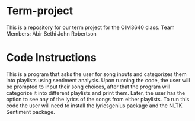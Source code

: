 # Term-project
This is a repository for our term project for the OIM3640 class. 
Team Members:
Abir Sethi 
John Robertson
# Code Instructions 
This is a program that asks the user for song inputs and categorizes them into playlists using sentiment analysis. Upon running the code, the user will be prompted to input their song choices, after that the program will categorize it into different playlists and print them. Later, the user has the option to see any of the lyrics of the songs from either playlists. To run this code the user will need to install the lyricsgenius package and the NLTK Sentiment package.  
